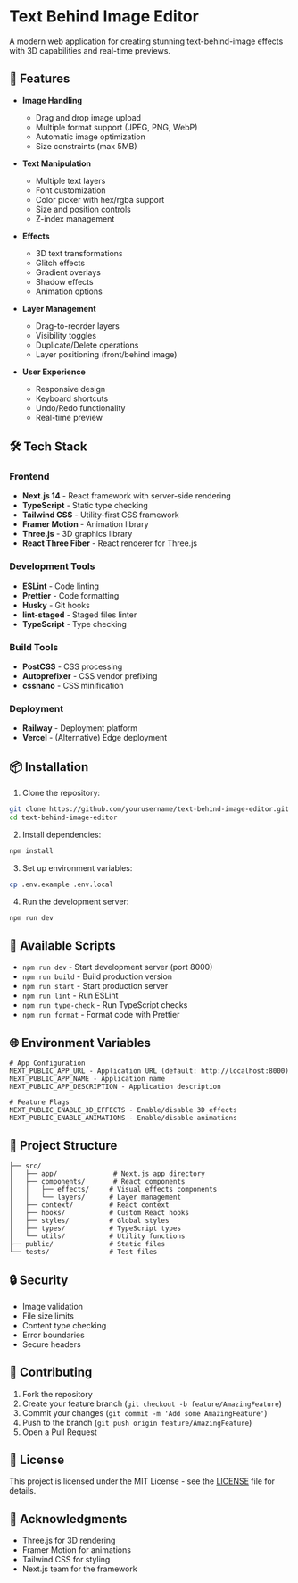 # Text Behind Image Editor

A modern web application for creating stunning text-behind-image effects with 3D capabilities and real-time previews.

## 🚀 Features

- **Image Handling**
  - Drag and drop image upload
  - Multiple format support (JPEG, PNG, WebP)
  - Automatic image optimization
  - Size constraints (max 5MB)

- **Text Manipulation**
  - Multiple text layers
  - Font customization
  - Color picker with hex/rgba support
  - Size and position controls
  - Z-index management

- **Effects**
  - 3D text transformations
  - Glitch effects
  - Gradient overlays
  - Shadow effects
  - Animation options

- **Layer Management**
  - Drag-to-reorder layers
  - Visibility toggles
  - Duplicate/Delete operations
  - Layer positioning (front/behind image)

- **User Experience**
  - Responsive design
  - Keyboard shortcuts
  - Undo/Redo functionality
  - Real-time preview

## 🛠️ Tech Stack

### Frontend
- **Next.js 14** - React framework with server-side rendering
- **TypeScript** - Static type checking
- **Tailwind CSS** - Utility-first CSS framework
- **Framer Motion** - Animation library
- **Three.js** - 3D graphics library
- **React Three Fiber** - React renderer for Three.js

### Development Tools
- **ESLint** - Code linting
- **Prettier** - Code formatting
- **Husky** - Git hooks
- **lint-staged** - Staged files linter
- **TypeScript** - Type checking

### Build Tools
- **PostCSS** - CSS processing
- **Autoprefixer** - CSS vendor prefixing
- **cssnano** - CSS minification

### Deployment
- **Railway** - Deployment platform
- **Vercel** - (Alternative) Edge deployment

## 📦 Installation

1. Clone the repository:
```bash
git clone https://github.com/yourusername/text-behind-image-editor.git
cd text-behind-image-editor
```

2. Install dependencies:
```bash
npm install
```

3. Set up environment variables:
```bash
cp .env.example .env.local
```

4. Run the development server:
```bash
npm run dev
```

## 🔧 Available Scripts

- `npm run dev` - Start development server (port 8000)
- `npm run build` - Build production version
- `npm run start` - Start production server
- `npm run lint` - Run ESLint
- `npm run type-check` - Run TypeScript checks
- `npm run format` - Format code with Prettier

## 🌐 Environment Variables

```env
# App Configuration
NEXT_PUBLIC_APP_URL - Application URL (default: http://localhost:8000)
NEXT_PUBLIC_APP_NAME - Application name
NEXT_PUBLIC_APP_DESCRIPTION - Application description

# Feature Flags
NEXT_PUBLIC_ENABLE_3D_EFFECTS - Enable/disable 3D effects
NEXT_PUBLIC_ENABLE_ANIMATIONS - Enable/disable animations
```

## 📁 Project Structure

```
├── src/
│   ├── app/              # Next.js app directory
│   ├── components/       # React components
│   │   ├── effects/     # Visual effects components
│   │   └── layers/      # Layer management
│   ├── context/         # React context
│   ├── hooks/           # Custom React hooks
│   ├── styles/          # Global styles
│   ├── types/           # TypeScript types
│   └── utils/           # Utility functions
├── public/              # Static files
└── tests/               # Test files
```

## 🔒 Security

- Image validation
- File size limits
- Content type checking
- Error boundaries
- Secure headers

## 🤝 Contributing

1. Fork the repository
2. Create your feature branch (`git checkout -b feature/AmazingFeature`)
3. Commit your changes (`git commit -m 'Add some AmazingFeature'`)
4. Push to the branch (`git push origin feature/AmazingFeature`)
5. Open a Pull Request

## 📄 License

This project is licensed under the MIT License - see the [LICENSE](LICENSE) file for details.

## 🙏 Acknowledgments

- Three.js for 3D rendering
- Framer Motion for animations
- Tailwind CSS for styling
- Next.js team for the framework
